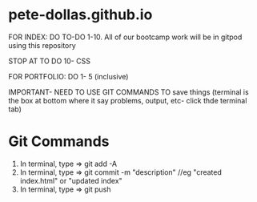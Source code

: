 # pete-dollas.github.io


FOR INDEX:
DO TO-DO 1-10.
All of our bootcamp work will be in gitpod using this repository

STOP AT TO DO 10- CSS

FOR PORTFOLIO:
DO 1- 5 (inclusive)


IMPORTANT- NEED TO USE GIT COMMANDS TO save things (terminal is the box at bottom where it say problems, output, etc- click thde terminal tab)
# Git Commands
1) In terminal, type => git add -A
2) In terminal, type => git commit -m "description" //eg "created index.html" or "updated index"
3) In terminal, type => git push